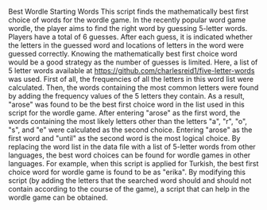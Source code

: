 Best Wordle Starting Words
This script finds the mathematically best first choice of words for the wordle game.
In the recently popular word game wordle, the player aims to find the right word by guessing 5-letter words.
Players have a total of 6 guesses. After each guess, it is indicated whether the letters in the guessed word and locations of letters in the word were guessed correctly.
Knowing the mathematically best first choice word would be a good strategy as the number of guesses is limited.
Here, a list of 5 letter words available at https://github.com/charlesreid1/five-letter-words was used.
First of all, the frequencies of all the letters in this word list were calculated.
Then, the words containing the most common letters were found by adding the frequency values of the 5 letters they contain.
As a result, "arose" was found to be the best first choice word in the list used in this script for the wordle game.
After entering "arose" as the first word, the words containing the most likely letters other than the letters "a", "r", "o", "s", and "e" were calculated as the second choice.
Entering "arose" as the first word and "until" as the second word is the most logical choice.
By replacing the word list in the data file with a list of 5-letter words from other languages, the best word choices can be found for wordle games in other languages.
For example, when this script is applied for Turkish, the best first choice word for wordle game is found to be as "erika".
By modifying this script (by adding the letters that the searched word should and should not contain according to the course of the game), a script that can help in the wordle game can be obtained.
